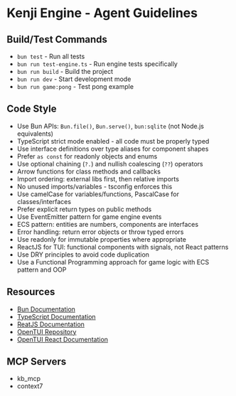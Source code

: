 # Kenji Engine - Agent Guidelines

## Build/Test Commands
- `bun test` - Run all tests
- `bun run test-engine.ts` - Run engine tests specifically
- `bun run build` - Build the project
- `bun run dev` - Start development mode
- `bun run game:pong` - Test pong example

## Code Style
- Use Bun APIs: `Bun.file()`, `Bun.serve()`, `bun:sqlite` (not Node.js equivalents)
- TypeScript strict mode enabled - all code must be properly typed
- Use interface definitions over type aliases for component shapes
- Prefer `as const` for readonly objects and enums
- Use optional chaining (`?.`) and nullish coalescing (`??`) operators
- Arrow functions for class methods and callbacks
- Import ordering: external libs first, then relative imports
- No unused imports/variables - tsconfig enforces this
- Use camelCase for variables/functions, PascalCase for classes/interfaces
- Prefer explicit return types on public methods
- Use EventEmitter pattern for game engine events
- ECS pattern: entities are numbers, components are interfaces
- Error handling: return error objects or throw typed errors
- Use readonly for immutable properties where appropriate
- ReactJS for TUI: functional components with signals, not React patterns
- Use DRY principles to avoid code duplication
- Use a Functional Programming approach for game logic with ECS pattern and OOP

## Resources
- [Bun Documentation](https://bun.sh/docs)
- [TypeScript Documentation](https://www.typescriptlang.org/docs)
- [ReatJS Documentation](https://react.dev/reference/react)
- [OpenTUI Repository](https://github.com/sst/opentui)
- [OpenTUI React Documentation](https://github.com/sst/opentui/blob/main/packages/react/README.md)

## MCP Servers
- kb_mcp
- context7
